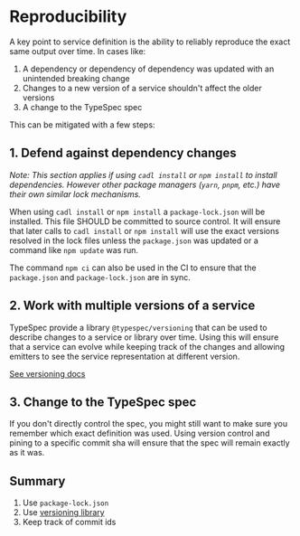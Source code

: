 # Reproducibility

A key point to service definition is the ability to reliably reproduce the exact same output over time. In cases like:

1. A dependency or dependency of dependency was updated with an unintended breaking change
2. Changes to a new version of a service shouldn't affect the older versions
3. A change to the TypeSpec spec

This can be mitigated with a few steps:

## 1. Defend against dependency changes

_Note: This section applies if using `cadl install` or `npm install` to install dependencies. However other package managers (`yarn`, `pnpm`, etc.) have their own similar lock mechanisms._

When using `cadl install` or `npm install` a `package-lock.json` will be installed. This file SHOULD be committed to source control. It will ensure that later calls to `cadl install` or `npm install` will use the exact versions resolved in the lock files unless the `package.json` was updated or a command like `npm update` was run.

The command `npm ci` can also be used in the CI to ensure that the `package.json` and `package-lock.json` are in sync.

## 2. Work with multiple versions of a service

TypeSpec provide a library `@typespec/versioning` that can be used to describe changes to a service or library over time. Using this will ensure that a service can evolve while keeping track of the changes and allowing emitters to see the service representation at different version.

[See versioning docs](../standard-library/versioning/overview.md)

## 3. Change to the TypeSpec spec

If you don't directly control the spec, you might still want to make sure you remember which exact definition was used.
Using version control and pining to a specific commit sha will ensure that the spec will remain exactly as it was.

## Summary

1. Use `package-lock.json`
2. Use [versioning library](../standard-library/versioning/overview.md)
3. Keep track of commit ids
